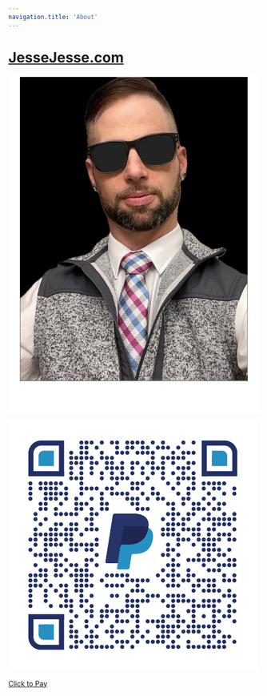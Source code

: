 ```yaml
---
navigation.title: 'About'
---
```

# [JesseJesse.com](https://jessejesse.com/)

<div class="avatar">
    <img src="/backup.png" alt="backup.png" />
  </div>
  </div>
  
![qrcode.png](/qrcode.png)

 <a href="https://paypal.me/shopJesseJessecom?country.x=US&locale.x=en_US">Click to Pay</a>
  </div>
</div></center>
